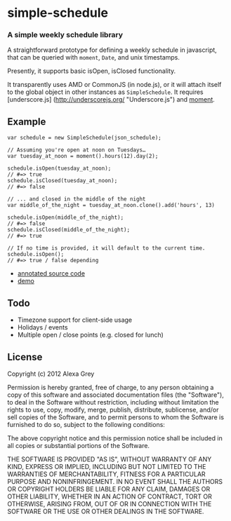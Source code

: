 # simple-schedule
### A simple weekly schedule library
A straightforward prototype for defining a weekly schedule in javascript, that can be queried with `moment`, `Date`, and unix timestamps.

Presently, it supports basic isOpen, isClosed functionality.

It transparently uses AMD or CommonJS (in node.js), or it will attach itself to the global object in other instances as `SimpleSchedule`. It requires [underscore.js] (http://underscorejs.org/ "Underscore.js") and [moment](http://momentjs.com/ "Moment.js | Parse, validate, manipulate, and display dates in javascript.").

## Example
    var schedule = new SimpleSchedule(json_schedule);

    // Assuming you're open at noon on Tuesdays…
    var tuesday_at_noon = moment().hours(12).day(2);

    schedule.isOpen(tuesday_at_noon);
    // #=> true
    schedule.isClosed(tuesday_at_noon);
    // #=> false

    // ... and closed in the middle of the night
    var middle_of_the_night = tuesday_at_noon.clone().add('hours', 13)

    schedule.isOpen(middle_of_the_night);
    // #=> false
    schedule.isClosed(middle_of_the_night);
    // #=> true

    // If no time is provided, it will default to the current time.
    schedule.isOpen();
    // #=> true / false depending


* [annotated source code](http://scryptmouse.github.com/simple-schedule/src/schedule.coffee "Annotated source code")
* [demo](http://scryptmouse.github.com/simple-schedule/demo/index.htm "simple-schedule demo")

## Todo
* Timezone support for client-side usage
* Holidays / events
* Multiple open / close points (e.g. closed for lunch)

## License
Copyright (c) 2012 Alexa Grey

Permission is hereby granted, free of charge, to any person
obtaining a copy of this software and associated documentation
files (the "Software"), to deal in the Software without
restriction, including without limitation the rights to use,
copy, modify, merge, publish, distribute, sublicense, and/or sell
copies of the Software, and to permit persons to whom the
Software is furnished to do so, subject to the following
conditions:

The above copyright notice and this permission notice shall be
included in all copies or substantial portions of the Software.

THE SOFTWARE IS PROVIDED "AS IS", WITHOUT WARRANTY OF ANY KIND,
EXPRESS OR IMPLIED, INCLUDING BUT NOT LIMITED TO THE WARRANTIES
OF MERCHANTABILITY, FITNESS FOR A PARTICULAR PURPOSE AND
NONINFRINGEMENT. IN NO EVENT SHALL THE AUTHORS OR COPYRIGHT
HOLDERS BE LIABLE FOR ANY CLAIM, DAMAGES OR OTHER LIABILITY,
WHETHER IN AN ACTION OF CONTRACT, TORT OR OTHERWISE, ARISING
FROM, OUT OF OR IN CONNECTION WITH THE SOFTWARE OR THE USE OR
OTHER DEALINGS IN THE SOFTWARE.

